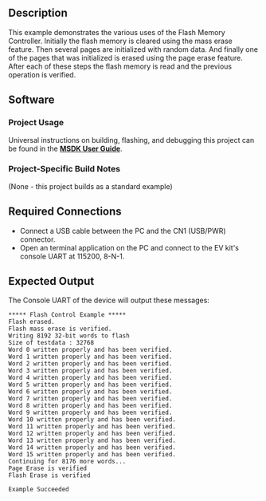 ## Description

This example demonstrates the various uses of the Flash Memory Controller. Initially the flash memory is cleared using the mass erase feature. Then several pages are initialized with random data. And finally one of the pages that was initialized is erased using the page erase feature. After each of these steps the flash memory is read and the previous operation is verified. 


## Software

### Project Usage

Universal instructions on building, flashing, and debugging this project can be found in the **[MSDK User Guide](https://analogdevicesinc.github.io/msdk/USERGUIDE/)**.

### Project-Specific Build Notes

(None - this project builds as a standard example)

## Required Connections

-   Connect a USB cable between the PC and the CN1 (USB/PWR) connector.
-   Open an terminal application on the PC and connect to the EV kit's console UART at 115200, 8-N-1.

## Expected Output

The Console UART of the device will output these messages:

```
***** Flash Control Example *****
Flash erased.
Flash mass erase is verified.
Writing 8192 32-bit words to flash
Size of testdata : 32768
Word 0 written properly and has been verified.
Word 1 written properly and has been verified.
Word 2 written properly and has been verified.
Word 3 written properly and has been verified.
Word 4 written properly and has been verified.
Word 5 written properly and has been verified.
Word 6 written properly and has been verified.
Word 7 written properly and has been verified.
Word 8 written properly and has been verified.
Word 9 written properly and has been verified.
Word 10 written properly and has been verified.
Word 11 written properly and has been verified.
Word 12 written properly and has been verified.
Word 13 written properly and has been verified.
Word 14 written properly and has been verified.
Word 15 written properly and has been verified.
Continuing for 8176 more words...
Page Erase is verified
Flash Erase is verified

Example Succeeded
```

